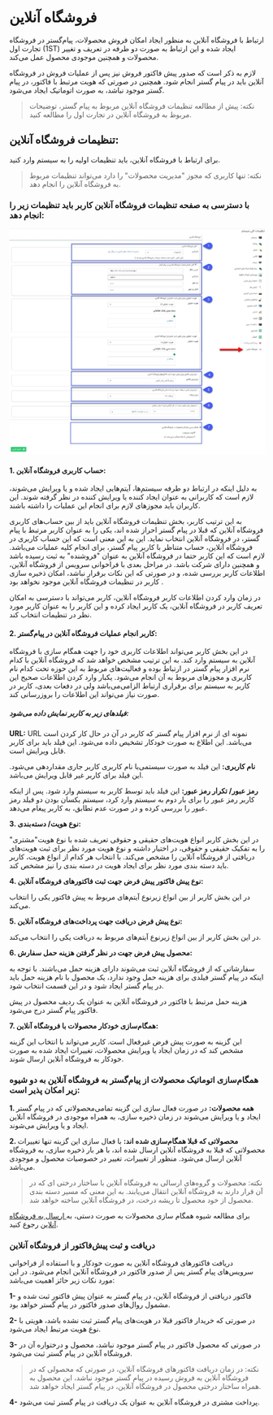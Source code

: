 # فروشگاه آنلاین

ارتباط با فروشگاه آنلاین به منظور ایجاد امکان فروش محصولات، پیام‌گستر در فروشگاه تجارت اول (1ST) ایجاد شده و این ارتباط به صورت دو طرفه در تعریف و تغییر محصولات و همچنین موجودی محصول عمل می‌کند.

لازم به ذکر است که صدور پیش فاکتور فروش نیز پس از عملیات فروش در فروشگاه آنلاین باید در پیام گستر انجام شود. همچنین در صورتی که هویت مرتبط با فاکتور، در پیام گستر موجود نباشد، به صورت اتوماتیک ایجاد می‌شود.

> نکته: پیش از مطالعه تنظیمات فروشگاه آنلاین مربوط به پیام گستر، توضیحات مربوط به فروشگاه آنلاین در تجارت اول را مطالعه کنید.

## تنظیمات فروشگاه آنلاین:

برای ارتباط با فروشگاه آنلاین، باید تنظیمات اولیه را به سیستم وارد کنید.

> نکته: تنها کاربری که مجوز "مدیریت محصولات" را دارد می‌تواند تنظیمات مربوط به فروشگاه آنلاین را انجام دهد.

### با دسترسی به صفحه تنظیمات فروشگاه آنلاین کاربر باید تنظیمات زیر را انجام دهد:

![](OnlineShop.png)

#### 1. حساب کاربری فروشگاه  آنلاین:

به دلیل اینکه در ارتباط دو طرفه سیستم‌ها، آیتم‌هایی ایجاد شده و یا ویرایش می‌شوند، لازم است که کاربرانی به عنوان ایجاد کننده یا ویرایش کننده در نظر گرفته شوند. این کاربران باید مجوزهای لازم برای انجام این عملیات را داشته باشند.

به این ترتیب کاربر، بخش تنظیمات فروشگاه آنلاین باید از بین حساب‌های کاربری فروشگاه آنلاین که قبلا در پیام گستر احراز شده اند، یکی را به عنوان کاربر مرتبط با پیام گستر، در فروشگاه آنلاین انتخاب نماید. این به این معنی است که این حساب کاربری در فروشگاه آنلاین، حساب متناظر با کاربر پیام گستر، برای انجام کلیه عملیات می‌باشد. لازم است که این کاربر حتما در فروشگاه آنلاین به عنوان "فروشنده" به ثبت رسیده باشد و همچنین دارای شرکت باشد. در مراحل بعدی با فراخوانی سرویس از فروشگاه آنلاین، اطلاعات کاربر بررسی شده، و در صورتی که این نکات برقرار نباشد، امکان ذخیره سازی کاربر در تنظیمات فروشگاه آنلاین موجود نخواهد بود .

در زمان وارد کردن اطلاعات کاربر فروشگاه آنلاین، کاربر می‌تواند با دسترسی به امکان تعریف کاربر در فروشگاه آنلاین، یک کاربر ایجاد کرده و این کاربر را به عنوان کاربر مورد نظر در تنطیمات انتخاب کند.



#### 2. کاربر انجام عملیات فروشگاه آنلاین در پیام‌گستر:

در این بخش کاربر می‌تواند اطلاعات کاربری خود را جهت همگام سازی با فروشگاه آنلاین به سیستم وارد کند. به این ترتیب مشخص خواهد شد که فروشگاه آنلاین با کدام نرم افزار پیام گستر در ارتباط بوده و فعالیت‌های مربوط به این حوزه تحت کدام نام کاربری و مجوز‌های مربوط به آن انجام می‌شود. یکبار وارد کردن اطلاعات صحیح این کاربر به سیستم برای برقراری ارتباط الزامی‌می‌باشد ولی در دفعات بعدی، کاربر در صورت نیاز می‌تواند این اطلاعات را بروزرسانی کند.

#####  فیلد‌های زیر به کاربر نمایش داده می‌شود:

**URL:** URL  نمونه ای از نرم افزار پیام گستر که کاربر در آن در حال کار کردن است می‌باشد. این اطلاع به صورت خودکار تشخیص داده می‌شود. این فیلد باید برای کاربر قابل ویرایش است.

**نام کاربری:** این فیلد به صورت سیستمی‌با نام کاربری کاربر جاری مقداردهی می‌شود. این فیلد برای کاربر غیر قابل ویرایش می‌باشد.

 **رمز عبور/ تکرار رمز عبور:**  این فیلد باید توسط کاربر به سیستم وارد شود. پس از اینکه کاربر رمز عبور را برای بار دوم به سیستم وارد کرد، سیستم یکسان بودن دو فیلد رمز عبور را بررسی کرده و در صورت عدم تطابق، به کاربر پیغام می‌دهد.
 
**3. نوع هویت/ دسته‌بندی:**

  در این بخش کاربر انواع هویت‌های حقیقی و حقوقی تعریف شده با نوع هویت"مشتری" را به تفکیک حقیقی و حقوقی، در اختیار داشته و نوع هویت مورد نظر برای ثبت هویت‌های دریافتی از فروشگاه آنلاین را مشخص می‌کند. با انتخاب هر کدام از انواع هویت، کاربر باید دسته بندی مورد نظر برای ایجاد هویت در دسته بندی را نیز مشخص کند.

**4. نوع پیش فاکتور پیش فرض جهت ثبت فاکتورهای فروشگاه آنلاین:**

در این بخش کاربر از بین انواع زیرنوع آیتم‌های مربوط به پیش فاکتور یکی را انتخاب می‌کند.

**5. نوع پیش فرض دریافت جهت پرداخت‌های فروشگاه آنلاین:**

در این بخش کاربر از بین انواع زیرنوع آیتم‌های مربوط به دریافت یکی را انتخاب می‌کند.

**6. محصول پیش فرض جهت در نظر گرفتن هزینه حمل سفارش:**

سفارشاتی که از فروشگاه آنلاین ثبت می‌شوند دارای هزینه حمل می‌باشند. با توجه به اینکه در پیام گستر فیلدی برای هزینه حمل وجود ندارد، یک محصول با نام هزینه حمل باید در پیام گستر ایجاد شود و در این قسمت انتخاب شود.

هزینه حمل مرتبط با فاکتور در فروشگاه آنلاین به عنوان یک ردیف محصول در پیش فاکتور پیام گستر درج می‌شود.

**7. همگام‌سازی خودکار محصولات با فروشگاه آنلاین:**

این گزینه به صورت پیش فرض غیرفعال است. کاربر می‌تواند با انتخاب این گزینه مشخص کند که در زمان ایجاد یا ویرایش محصولات، تغییرات ایجاد شده به صورت خودکار به فروشگاه آنلاین ارسال شوند.

### همگام‌سازی اتوماتیک محصولات از پیام‌گستر به فروشگاه آنلاین به دو شیوه زیر امکان پذیر است:

**1. همه محصولات:** در صورت فعال سازی این گزینه تمامی‌محصولاتی که در پیام گستر ایجاد و یا ویرایش می‌شوند در زمان ذخیره سازی، به همراه موجودی در فروشگاه آنلاین ایجاد و یا ویرایش می‌شوند.

**2. محصولاتی که قبلا همگام‌سازی شده اند:** با فعال سازی این گزینه تنها تغییرات محصولاتی که قبلا به فروشگاه آنلاین ارسال شده اند، با هر بار ذخیره سازی، به فروشگاه آنلاین ارسال می‌شود. منظور از تغییرات، تغییر در خصوصیات محصول و موجودی می‌باشد.

> نکته: محصولات و گروه‌های ارسالی به فروشگاه آنلاین با ساختار درختی ای که در آن قرار دارند به فروشگاه آنلاین انتقال می‌یابند. به این معنی که مسیر دسته بندی محصول از خود محصول تا ریشه درخت، در فروشگاه آنلاین ساخته خواهد شد.


برای مطالعه شیوه همگام سازی محصولات به صورت دستی، به[  ارسال به فروشگاه آنلاین](https://github.com/1stco/PayamGostarDocs/blob/master/Help/Basic-Information/Product%20management/Online-shop/Online-shop.md)  رجوع کنید.

### دریافت و ثبت پیش‌فاکتور از فروشگاه آنلاین


دریافت فاکتورهای فروشگاه آنلاین به صورت خودکار و با استفاده از فراخوانی سرویس‌های پیام گستر پس از صدور فاکتور در فروشگاه آنلاین انجام می‌شود. در این مورد نکات زیر حائز اهمیت می‌باشد:

**1-** فاکتور دریافتی از فروشگاه آنلاین، در پیام گستر به عنوان پیش فاکتور ثبت شده و مشمول روال‌های صدور فاکتور در پیام گستر خواهد بود.

**2-** در صورتی که خریدار فاکتور قبلا در هویت‌های پیام گستر ثبت نشده باشد، هویتی با نوع هویت مرتبط ایجاد می‌شود.

**3-** در صورتی که محصول فاکتور در پیام گستر موجود نباشد، محصول و درختواره آن در فروشگاه آنلاین در پیام گستر ثبت می‌شود.

> نکته: در زمان دریافت فاکتور‌های فروشگاه آنلاین، در صورتی که محصولی که در فروشگاه آنلاین به فروش رسیده در پیام گستر موجود نباشد، این محصول به همراه ساختار درختی محصول در فروشگاه آنلاین، در پیام گستر ایجاد خواهد شد.

 **4-** پرداخت مشتری در فروشگاه آنلاین به عنوان یک دریافت در پیام گستر ثبت می‌شود.
 